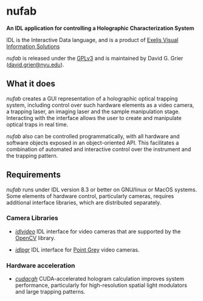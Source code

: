 # nufab

**An IDL application for controlling a 
Holographic Characterization System**

IDL is the Interactive Data language, and is a product of
[Exelis Visual Information Solutions](http://www.exelisvis.com)

*nufab* is released under the
[GPLv3](https://www.gnu.org/copyleft/gpl.html)
and is maintained by David G. Grier (david.grier@nyu.edu).

## What it does

*nufab* creates a GUI representation of a holographic optical
trapping system, including control over such hardware elements
as a video camera, a trapping laser, an imaging laser and the
sample manipulation stage.  Interacting with the interface
allows the user to create and manipulate optical traps in real time.

*nufab* also can be controlled programmatically, with all hardware
and software objects exposed in an object-oriented API.
This facilitates a combination of automated and interactive
control over the instrument and the
trapping pattern.

## Requirements

*nufab* runs under IDL version 8.3 or better on GNU/linux or MacOS systems.
Some elements of hardware control, particularly cameras, requires
additional interface libraries, which are distributed separately.

### Camera Libraries

+ [*idlvideo*](https://github.com/davidgrier/idlvideo) IDL interface
for video cameras that are supported by the
[OpenCV](http://opencv.org) library.

+ [*idlpgr*](https://github.com/davidgrier/idlpgr) IDL interface
for [Point Grey](http://www.ptgrey.com/)  video cameras.

### Hardware acceleration

+ [*cudacgh*](https://github.com/davidgrier/cudacgh) CUDA-accelerated
hologram calculation improves system performance, particularly for
high-resolution spatial light modulators and large trapping patterns.
